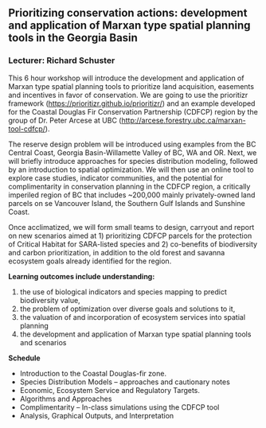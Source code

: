 ## Prioritizing conservation actions: development and application of Marxan type spatial planning tools in the Georgia Basin 
### Lecturer: Richard Schuster
This 6 hour workshop will introduce the development and application of Marxan type spatial planning tools to prioritize land acquisition, easements and incentives in favor of conservation. We are going to use the prioritizr framework (https://prioritizr.github.io/prioritizr/) and an example developed for the Coastal Douglas Fir Conservation Partnership (CDFCP) region by the group of Dr. Peter Arcese at UBC (http://arcese.forestry.ubc.ca/marxan-tool-cdfcp/).

The reserve design problem will be introduced using examples from the BC Central Coast, Georgia Basin-Willamette Valley of BC, WA and OR. Next, we will briefly introduce approaches for species distribution modeling, followed by an introduction to spatial optimization. We will then use an online tool to explore case studies, indicator communities, and the potential for complimentarity in conservation planning in the CDFCP region, a critically imperiled region of BC that includes ~200,000 mainly privately-owned land parcels on se Vancouver Island, the Southern Gulf Islands and Sunshine Coast.

Once acclimatized, we will form small teams to design, carryout and report on new scenarios aimed at 1) prioritizing CDFCP parcels for the protection of Critical Habitat for SARA-listed species and 2) co-benefits of biodiversity and carbon prioritization, in addition to the old forest and savanna ecosystem goals already identified for the region.

**Learning outcomes include understanding:**  
1. the use of biological indicators and species mapping to predict biodiversity value,  
2. the problem of optimization over diverse goals and solutions to it,  
3. the valuation of and incorporation of ecosystem services into spatial planning  
4. the development and application of Marxan type spatial planning tools and scenarios  

**Schedule**

*	Introduction to the Coastal Douglas-fir zone. 
*	Species Distribution Models – approaches and cautionary notes 
*	Economic, Ecosystem Service and Regulatory Targets. 
*	Algorithms and Approaches
*	Complimentarity – In-class simulations using the CDFCP tool
*	Analysis, Graphical Outputs, and Interpretation 


